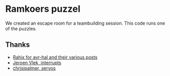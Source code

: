 # Ramkoers puzzel

We created an escape room for a teambuilding session.
This code runs one of the puzzles.

## Thanks

- [Rahix for avr-hal and their various posts](https://blog.rahix.de/005-avr-hal-millis/)
- [Jeroen Vlek, interrupts](https://www.perceptivebits.com/interrupted-by-embedded-rust/)
- [chrisjpalmer, servos](https://github.com/chrisjpalmer/rust-arduino-servo/tree/main)

